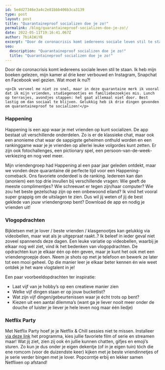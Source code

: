 ```yaml
---
id: 5edd27346e3a4c2e81bbb406b3ca3139
type: post
layout: post
title: "Quarantaineproof socializen doe je zo!"
permalink: /blog/quarantaineproof-socializen-doe-je-zo!/
date: 2022-05-11T19:16:41.067Z
author: 7biA1WiYB
excerpt: "Door de coronacrisis komt iedereens sociale leven stil te staan. Ik heb mijn boeken gelezen, mijn kamer al drie keer verbouwd en Instagram, Snapchat en Facebook wel gezien. Wat moet ik nu?!  "
seo:
  description: "Quarantaineproof socializen doe je zo!"
  title: "Quarantaineproof socializen doe je zo!"
---
```

Door de coronacrisis komt iedereens sociale leven stil te staan. Ik heb mijn boeken gelezen, mijn kamer al drie keer verbouwd en Instagram, Snapchat en Facebook wel gezien. Wat moet ik nu?!  

    <p>Ik verveel me niet zo snel, maar in deze quarantaine merk ik vooral dat ik mijn vrienden, studiegenootjes en familiebezoekjes mis. Lunch op terrasjes, avondjes stappen: het gaat allemaal niet door. Best lastig om dan sociaal te blijven. Gelukkig heb ik drie dingen gevonden om quarantaineproof te socializen!</p>
<h3>Happening</h3>
<p>Happening is een app waar je met vrienden op kunt socializen. De app bestaat uit verschillende onderdelen. Zo is er de klassieke chat, maar ook een anonieme chat waar de sappigste geheimen onthuld worden en een rankinggame waar je je vrienden op allerlei leuke volgordes kunt zetten. Er zijn ook fotochallenges, een pictionary spel, een persoon-van-de-week-verkiezing en nog veel meer.</p>
<p>Mijn vriendengroep had Happening al een paar jaar geleden ontdekt, maar we vonden deze quarantaine dé perfecte tijd voor een Happening-comeback. Ons favoriete onderdeel is de ranking. Iedereen kan dan (anoniem) een top drie invullen bij verschillende vragen: Wie geeft de meeste complimentjes? Wie schreeuwt er tegen zijn/haar computer? Wie zou het beste gezelschap zijn op een onbewoond eiland? Ik vind het vooral super grappig om de uitslagen te zien. Dus wil jij weten of jij de best geklede van jouw vriendengroep bent? Download de app en nodig je vrienden uit!</p>
<h3>Vlogopdrachten</h3>
<p>Bijkletsen met je lover / beste vrienden / klasgenootjes kan gelukkig via videobellen, maar wat als je uitgepraat raakt..? Ik beleef in ieder geval niet zoveel spannends deze dagen. Een leuke variatie op videobellen, waarbij je elkaar nog wél ziet, vind ik het bedenken van vlogopdrachten. De opdrachten kun je elkaar één op één geven, maar je kunt het ook met een vriendengroepje doen. Neem je shots op met je telefoon en bewerk ze later tot een mooi geheel. Op die manier leer je elkaar beter kennen én wie weet ontdek je het ware vlogtalent in je!</p>
<p>Een paar voorbeeldopdrachten ter inspiratie:</p>
<ul><li>Laat vijf van je hobby’s op een creatieve manier zien</li>
<li>Welke vijf dingen staan er op jouw bucketlist?</li>
<li>Wat zijn vijf dingen/gebeurtenissen waar je écht trots op bent?</li>
<li>Kiezen uit een aantal dilemma’s (want ga je liever nooit meer onder de douche of luister je liever je hele leven nog maar één liedje)</li>
</ul><h3>Netflix Party</h3>
<p>Met Netflix Party hoef je je Netflix &amp; Chill sessies niet te missen. Installeer <a href="https://www.netflixparty.com/" target="_blank">via deze link</a> het programma, kies jullie favoriete film of serie en streamen maar! Wat jij ziet, zien zij ook én jullie kunnen chatten, gifjes en emoji’s sturen. Zo kun je dus onder je eigen dekentje (of in je eigen tuin) tóch die ene romcom (voor de duizendste keer) kijken met je beste vriendinnetjes of je serie verder bingen met je lover. Popcorntje erbij en lekker samen Netflixen op afstand!</p>  
